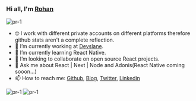 
### Hi all, I'm [Rohan](https://rsroff.netlify.app/)

<p align="left"> <img src="https://komarev.com/ghpvc/?username=rohansinghrawat99&label=Views&color=blue&style=plastic" alt="pr-1" /> </p>

- 🤓 I work with different private accounts on different platforms therefore github stats aren't a complete reflection.
- 🔭 I’m currently working at [Devslane](https://devslane.com/).
- 🌱 I’m currently learning React Native.
- 👯 I’m looking to collaborate on open source React projects.
- 💬 Ask me about React | Next | Node and Adonis(React Native coming sooon...)
- 📫 How to reach me: [Github](https://github.com/rohansinghrawat99), [Blog](https://medium.com/@rsrofficial99), [Twitter](https://twitter.com/rohansrawat), [Linkedin](https://www.linkedin.com/in/rsroff/) 

<img src="https://github-readme-stats.vercel.app/api?username=rohansinghrawat99&show_icons=true&theme=light&include_all_commits=true&count_private=true" alt="pr-1" />


<img src="https://github-readme-stats.vercel.app/api/top-langs/?username=rohansinghrawat99&layout=compact&theme=light&show_all_langs=true" alt="pr-1" />
